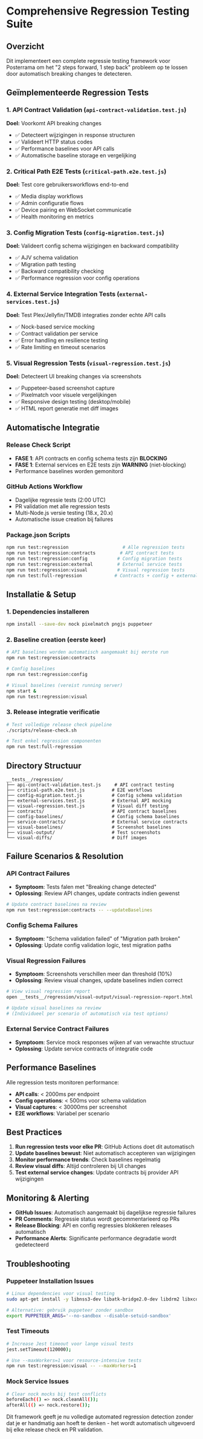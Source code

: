 # Comprehensive Regression Testing Suite

## Overzicht

Dit implementeert een complete regressie testing framework voor Posterrama om het "2 steps forward, 1 step back" probleem op te lossen door automatisch breaking changes te detecteren.

## Geïmplementeerde Regression Tests

### 1. API Contract Validation (`api-contract-validation.test.js`)

**Doel:** Voorkomt API breaking changes

- ✅ Detecteert wijzigingen in response structuren
- ✅ Valideert HTTP status codes
- ✅ Performance baselines voor API calls
- ✅ Automatische baseline storage en vergelijking

### 2. Critical Path E2E Tests (`critical-path.e2e.test.js`)

**Doel:** Test core gebruikersworkflows end-to-end

- ✅ Media display workflows
- ✅ Admin configuratie flows
- ✅ Device pairing en WebSocket communicatie
- ✅ Health monitoring en metrics

### 3. Config Migration Tests (`config-migration.test.js`)

**Doel:** Valideert config schema wijzigingen en backward compatibility

- ✅ AJV schema validation
- ✅ Migration path testing
- ✅ Backward compatibility checking
- ✅ Performance regression voor config operations

### 4. External Service Integration Tests (`external-services.test.js`)

**Doel:** Test Plex/Jellyfin/TMDB integraties zonder echte API calls

- ✅ Nock-based service mocking
- ✅ Contract validation per service
- ✅ Error handling en resilience testing
- ✅ Rate limiting en timeout scenarios

### 5. Visual Regression Tests (`visual-regression.test.js`)

**Doel:** Detecteert UI breaking changes via screenshots

- ✅ Puppeteer-based screenshot capture
- ✅ Pixelmatch voor visuele vergelijkingen
- ✅ Responsive design testing (desktop/mobile)
- ✅ HTML report generatie met diff images

## Automatische Integratie

### Release Check Script

- **FASE 1**: API contracts en config schema tests zijn **BLOCKING**
- **FASE 1**: External services en E2E tests zijn **WARNING** (niet-blocking)
- Performance baselines worden gemonitord

### GitHub Actions Workflow

- Dagelijke regressie tests (2:00 UTC)
- PR validation met alle regression tests
- Multi-Node.js versie testing (18.x, 20.x)
- Automatische issue creation bij failures

### Package.json Scripts

```bash
npm run test:regression                    # Alle regression tests
npm run test:regression:contracts         # API contract tests
npm run test:regression:config           # Config migration tests
npm run test:regression:external         # External service tests
npm run test:regression:visual           # Visual regression tests
npm run test:full-regression            # Contracts + config + external (core suite)
```

## Installatie & Setup

### 1. Dependencies installeren

```bash
npm install --save-dev nock pixelmatch pngjs puppeteer
```

### 2. Baseline creation (eerste keer)

```bash
# API baselines worden automatisch aangemaakt bij eerste run
npm run test:regression:contracts

# Config baselines
npm run test:regression:config

# Visual baselines (vereist running server)
npm start &
npm run test:regression:visual
```

### 3. Release integratie verificatie

```bash
# Test volledige release check pipeline
./scripts/release-check.sh

# Test enkel regression componenten
npm run test:full-regression
```

## Directory Structuur

```
__tests__/regression/
├── api-contract-validation.test.js     # API contract testing
├── critical-path.e2e.test.js          # E2E workflows
├── config-migration.test.js           # Config schema validation
├── external-services.test.js          # External API mocking
├── visual-regression.test.js          # Visual diff testing
├── contracts/                         # API contract baselines
├── config-baselines/                  # Config schema baselines
├── service-contracts/                 # External service contracts
├── visual-baselines/                  # Screenshot baselines
├── visual-output/                     # Test screenshots
└── visual-diffs/                      # Diff images
```

## Failure Scenarios & Resolution

### API Contract Failures

- **Symptoom**: Tests falen met "Breaking change detected"
- **Oplossing**: Review API changes, update contracts indien gewenst

```bash
# Update contract baselines na review
npm run test:regression:contracts -- --updateBaselines
```

### Config Schema Failures

- **Symptoom**: "Schema validation failed" of "Migration path broken"
- **Oplossing**: Update config validation logic, test migration paths

### Visual Regression Failures

- **Symptoom**: Screenshots verschillen meer dan threshold (10%)
- **Oplossing**: Review visual changes, update baselines indien correct

```bash
# View visual regression report
open __tests__/regression/visual-output/visual-regression-report.html

# Update visual baselines na review
# (Individueel per scenario of automatisch via test options)
```

### External Service Contract Failures

- **Symptoom**: Service mock responses wijken af van verwachte structuur
- **Oplossing**: Update service contracts of integratie code

## Performance Baselines

Alle regression tests monitoren performance:

- **API calls**: < 2000ms per endpoint
- **Config operations**: < 500ms voor schema validation
- **Visual captures**: < 30000ms per screenshot
- **E2E workflows**: Variabel per scenario

## Best Practices

1. **Run regression tests voor elke PR**: GitHub Actions doet dit automatisch
2. **Update baselines bewust**: Niet automatisch accepteren van wijzigingen
3. **Monitor performance trends**: Check baselines regelmatig
4. **Review visual diffs**: Altijd controleren bij UI changes
5. **Test external service changes**: Update contracts bij provider API wijzigingen

## Monitoring & Alerting

- **GitHub Issues**: Automatisch aangemaakt bij dagelijkse regressie failures
- **PR Comments**: Regressie status wordt gecommentarieerd op PRs
- **Release Blocking**: API en config regressies blokkeren releases automatisch
- **Performance Alerts**: Significante performance degradatie wordt gedetecteerd

## Troubleshooting

### Puppeteer Installation Issues

```bash
# Linux dependencies voor visual testing
sudo apt-get install -y libnss3-dev libatk-bridge2.0-dev libdrm2 libxcomposite1 libxdamage1 libxrandr2 libgbm1 libxkbcommon0 libgtk-3-0

# Alternative: gebruik puppeteer zonder sandbox
export PUPPETEER_ARGS='--no-sandbox --disable-setuid-sandbox'
```

### Test Timeouts

```bash
# Increase Jest timeout voor lange visual tests
jest.setTimeout(120000);

# Use --maxWorkers=1 voor resource-intensive tests
npm run test:regression:visual -- --maxWorkers=1
```

### Mock Service Issues

```bash
# Clear nock mocks bij test conflicts
beforeEach(() => nock.cleanAll());
afterAll(() => nock.restore());
```

Dit framework geeft je nu volledige automated regression detection zonder dat je er handmatig aan hoeft te denken - het wordt automatisch uitgevoerd bij elke release check en PR validation.
